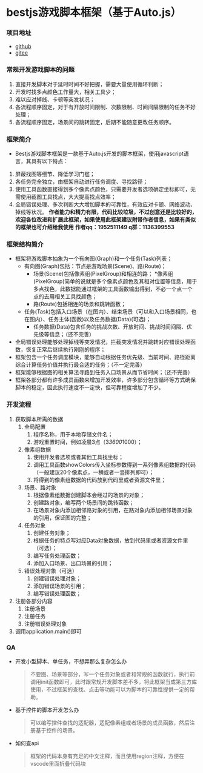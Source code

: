 
# bestjs游戏脚本框架（基于Auto.js）

### 项目地址
* [github](https://github.com/bestjs-admin/bestjs_gameframework)
* [gitee](https://gitee.com/lc6a/bestjs_gameframework)

### 常规开发游戏脚本的问题
1. 直接开发脚本对于延时时间不好把握，需要大量使用循环判断；
2. 开发时找多点颜色工作量大，相关工具少；
3. 难以应对掉线、卡顿等突发状况；
4. 各流程顺序固定，对于有开放时间限制、次数限制、时间间隔限制的任务不好处理；
5. 各流程顺序固定，场景间的跳转固定，后期不能随意更改任务顺序。

### 框架简介
* Bestjs游戏脚本框架是一款基于Auto.js开发的脚本框架，使用javascript语言，其具有以下特点：
1. 屏蔽找图等细节、降低学习门槛；
2. 各任务完全独立，由框架自动进行任务调度、寻找路径；
3. 使用工具函数直接得到多个像素点颜色，只需要开发者选项确定坐标即可，无需使用截图工具找点，大大提高找点效率；
4. 全局错误处理、多次判断大大增加脚本的可靠性，有效应对卡顿、网络波动、掉线等状况。
**作者能力和精力有限，代码比较垃圾，不过创意还是比较好的，欢迎各位改进和扩展此框架，如果使用此框架建议附带作者信息，如果有类似的框架也可介绍给我使用**
**作者qq：1952511149	q群：1136399553**

### 框架结构简介
* 框架将游戏脚本抽象为一个有向图(Graph)和一个任务(Task)列表；
	* 有向图(Graph)包括：节点是游戏场景(Scene)、路(Route)；
		* 场景(Scene)包括像素组(PixelGroup)和相连的路；
			*像素组(PixelGroup)简单的说就是多个像素点颜色及其相对位置等信息，用于多点找色，此数据能通过框架的工具函数输出得到，不必一个点一个点的去用相关工具找颜色；
		* 路(Route)包括相连的场景和跳转函数；
	* 任务(Task)包括入口场景（在图内）、结束场景（可以和入口场景相同，也在图内）、任务主体(函数)以及任务数据(Data)(可选)；
		* 任务数据(Data)包含任务的挑战次数、开放时间、挑战时间间隔、优先级等信息；（还不完善）
* 全局错误处理能够处理掉线等突发情况，拦截突发情况并跳转对应错误处理函数，恢复正常后继续执行刚刚的程序；
* 框架包含一个任务调度模块，能够自动根据任务优先级、当前时间、路径距离综合计算任务价值并执行最合适的任务；（不一定完善）
* 框架能够根据图的相关算法寻路到任务入口场景从而节省时间；（还不完善）
* 框架各部分都有许多成员函数来增加开发效率，许多部分包含循环等方式确保脚本的稳定，因此执行速度不一定快，但可靠程度增加了不少。

### 开发流程
1. 获取脚本所需的数据
	1. 全局配置
		1. 程序名称，用于本地存储文件名；
		2. 游戏重置时间，例如凌晨3点（3*3600*1000）；
	1. 像素组数据
		1. 使用开发者选项或者其他工具找坐标；
		2. 调用工具函数showColors传入坐标参数得到一系列像素组数据的代码（一般建议20个像素点，一横或者一竖排列即可）；
		3. 将得到的像素组数据的代码放到代码里或者资源文件里；
	2. 场景、路对象
		1. 根据像素组数据创建脚本会经过的场景的对象；
		2. 创建路对象，编写两个场景间的跳转函数；
		3. 在场景对象内添加相邻路对象的引用，在路对象内添加相邻场景对象的引用，保证图的完整；
	3. 任务对象
		1. 创建任务对象；
		2. 根据任务的特点写对应Data对象数据，放到代码里或者资源文件里（可选）；
		3. 编写任务处理函数；
		4. 添加入口场景、出口场景的引用；
	4. 错误处理对象（可选）
		1. 创建错误处理对象；
		2. 添加错误场景的引用；
		3. 编写错误处理函数；
2. 注册各部分内容
	1. 注册场景
	2. 注册任务
	3. 注册错误处理对象
3. 调用application.main()即可

### QA
* 开发小型脚本、单任务，不想弄那么复杂怎么办
	> 不要图、场景等部分，写一个任务对象或者和常规的函数就行，执行前调用init函数即可，此时跟常规开发脚本差不多，将此框架当成第三方库使用，不过框架的查找、点击等功能可以为脚本的可靠性提供一定的帮助。
* 基于控件的脚本开发怎么办
	> 可以编写控件查找的适配器，适配像素组或者场景的成员函数，然后注册基于控件的场景。
* 如何查api
	> 框架的代码本身有充足的中文注释，而且使用region注释，方便在vscode里面折叠代码块




